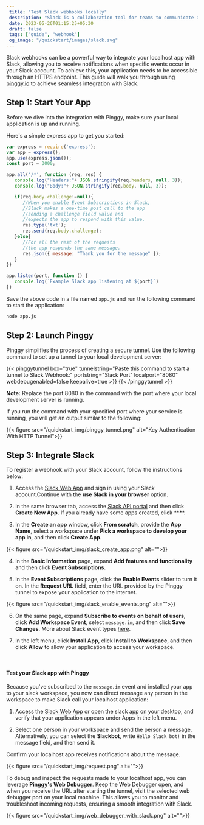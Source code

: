 ```yaml
---
 title: "Test Slack webhooks locally" 
 description: "Slack is a collaboration tool for teams to communicate and share information efficiently."
 date: 2023-05-26T01:15:25+05:30 
 draft: false 
 tags: ["guide", "webhook"]
 og_image: "/quickstart/images/slack.svg"
---
```


Slack webhooks can be a powerful way to integrate your localhost app with Slack, allowing you to receive notifications when specific events occur in your Slack account. To achieve this, your application needs to be accessible through an HTTPS endpoint. This guide will walk you through using [pinggy.io](https://pinggy.io) to achieve seamless integration with Slack.

## Step 1: Start Your App

Before we dive into the integration with Pinggy, make sure your local application is up and running.

Here's a simple express app to get you started:

```javascript
var express = require('express');
var app = express();
app.use(express.json());
const port = 3000;

app.all('/*', function (req, res) {
   console.log("Headers:"+ JSON.stringify(req.headers, null, 3));
   console.log("Body:"+ JSON.stringify(req.body, null, 3));

   if(req.body.challenge!=null){
      //When you enable Event Subscriptions in Slack, 
      //Slack makes a one-time post call to the app
      //sending a challenge field value and 
      //expects the app to respond with this value.
      res.type('txt');
      res.send(req.body.challenge);
   }else{
      //For all the rest of the requests 
      //the app responds the same message.
      res.json({ message: "Thank you for the message" });
   }
})

app.listen(port, function () {
   console.log(`Example Slack app listening at ${port}`)
})
```

Save the above code in a file named `app.js` and run the following command to start the application:

```bash
node app.js
```

## Step 2: Launch Pinggy

Pinggy simplifies the process of creating a secure tunnel. Use the following command to set up a tunnel to your local development server:

{{< pinggytunnel box="true" tunnelstring="Paste this command to start a tunnel to Slack Webhook:" portstring="Slack Port" localport="8080" webdebugenabled=false keepalive=true >}}
{{< /pinggytunnel >}}

**Note:** Replace the port 8080 in the command with the port where your local development server is running.

If you run the command with your specified port where your service is running, you will get an output similar to the following:

{{< figure src="/quickstart_img/pinggy_tunnel.png" alt="Key Authentication With HTTP Tunnel">}}

## Step 3: Integrate Slack

To register a webhook with your Slack account, follow the instructions below:

1. Access the [Slack Web App](https://app.slack.com) and sign in using your Slack account.Continue with the **use Slack in your browser** option.

2. In the same browser tab, access the [Slack API portal](https://api.slack.com/apps) and then click **Create New App**. If you already have some apps created, click \*\*\*\*.

3. In the **Create an app** window, click **From scratch**, provide the **App Name**, select a workspace under **Pick a workspace to develop your app in**, and then click **Create App**.

{{< figure src="/quickstart_img/slack_create_app.png" alt="">}}

4. In the **Basic Information** page, expand **Add features and functionality** and then click **Event Subscriptions**.

5. In the **Event Subscriptions** page, click the **Enable Events** slider to turn it on. In the **Request URL** field, enter the URL provided by the Pinggy tunnel to expose your application to the internet.

{{< figure src="/quickstart_img/slack_enable_events.png" alt="">}}

6. On the same page, expand **Subscribe to events on behalf of users**, click **Add Workspace Event**, select `message.im`, and then click **Save Changes**. More about Slack event types [here](https://api.slack.com/events).

7. In the left menu, click **Install App**, click **Install to Workspace**, and then click **Allow** to allow your application to access your workspace.

</br>

#### Test your Slack app with Pinggy

Because you've subscribed to the `message.im` event and installed your app to your slack workspace, you now can direct message any person in the workspace to make Slack call your localhost application:

1. Access the [Slack Web App](https://app.slack.com) or open the slack app on your desktop, and verify that your application appears under Apps in the left menu.

2. Select one person in your workspace and send the person a message. Alternatively, you can select the **Slackbot**, write `Hello Slack bot!` in the message field, and then send it.

Confirm your localhost app receives notifications about the message.

{{< figure src="/quickstart_img/request.png" alt="">}}

To debug and inspect the requests made to your localhost app, you can leverage **Pinggy's Web Debugger**. Keep the Web Debugger open, and when you receive the URL after starting the tunnel, visit the selected web debugger port on your local machine. This allows you to monitor and troubleshoot incoming requests, ensuring a smooth integration with Slack.

{{< figure src="/quickstart_img/web_debugger_with_slack.png" alt="">}}